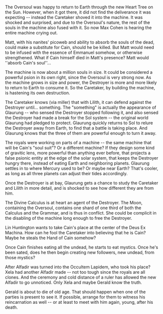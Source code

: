 The Oversoul was happy to return to Earth through the new Heart Tree on the Sun. However, when it got there, it did not find the deliverance it was expecting -- instead the Caretaker shoved it into the machine. It was shocked and surprised, and due to the Oversoul's nature, the rest of the souls in the machine also fused with it. So now Max Cohen is hearing the entire machine crying out.

Matt, with his nanites' picoweb and ability to absorb the souls of the dead, could make a substitute for Cain, should he be killed. But Matt would need to be infused with the essence of Emmanuel somehow, or otherwise strengthened. What if Cain himself died in Matt's presence? Matt would ''absorb Cain's soul''...

The machine is now about a million souls in size. It could be considered a powerful psion in its own right, since the Oversoul is very strong now. As the machine grows in size and power, the Destroyer is more and more likely to return to Earth to consume it. So the Caretaker, by building the machine, is hastening its own destruction.

The Caretaker knows (via miller) that with Lilith, it can defend against the Destroyer until... something. The &quot;something&quot; is actually the appearance of Glaurung -- who sensed the Destroyer stopped following it, and also sensed the Destroyer had made a break for the Sol system -- the original world Glaurung had pledged to protect. Glaurung quickly returns to Sol to relure the Destroyer away from Earth, to find that a battle is taking place. And Glaurung knows that the three of them are powerful enough to turn it away.

The royals were working on parts of a machine -- the same machine that will be Cain's &quot;soul suit&quot;? Or a different machine? If they design some kind of gravitic lens, more powerful than anything ever before, that projects a false psionic entity at the edge of the solar system, that keeps the Destroyer hungry there, instead of eating Earth and neighboring planets. Glaurung settles in to where Mercury used to be? Or maybe near Earth? That's cooler, as long as all three planets can adjust their tides accordingly.

Once the Destroyer is at bay, Glaurung gets a chance to study the Caretaker and Lilith in more detail, and is shocked to see how different they are from him.

The Divine Calculus is at heart an agent of the Destroyer. The Moon, containing the Oversoul, contains one shard of one third of both the Calculus and the Grammar, and is thus in conflict. She could be complicit in the disabling of the machine long enough to free the Destroyer.

Lin Huntington wants to take Cain's place at the center of the Deus Ex Machina. How can he fool the Caretaker into believing that he is Cain? Maybe he steals the Hand of Cain somehow?

Once Cain finishes eating all the undead, he starts to eat mystics. Once he's been sated, does he then begin creating new followers, new undead, from those mystics?

After Alfadir was turned into the Occultem Lapidem, who took his place? Xela had another Alfadir made -- not too tough since the royals are all clones. And the ceremony and cold distance of a ruler has allowed the new Alfadir to go unnoticed. Only Xela and maybe Gerald know the truth.

Gerald is about to die of old age. That should happen when one of the parties is present to see it. If possible, arrange for them to witness his reincarnation as well -- or at least to meet with him again, young, after his death.
